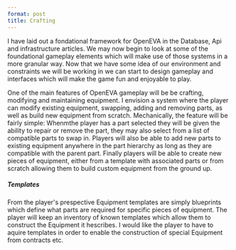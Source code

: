 ```yaml
---
format: post
title: Crafting
---
```

I have laid out a fondational framework for OpenEVA in the  Database, Api and infrastructure articles. We may now begin to look at some of the foundational gameplay elements which will make use of those systems in a more granular way. Now that we have some idea of our environment and constraints we will be working in we can start to design gameplay and interfaces which will make the game fun and enjoyable to play.

One of the main features of OpenEVA gameplay will be be crafting, modifying and maintaining equipment. I envision a system where the player can modify existing equipment, swapping, adding and removing parts, as well as build new equipment from scratch. Mechanically, the feature will be fairly simple: Whenmthe player has a part selected they will be given the ability to repair or remove the part, they may also select from a list of compatible parts to swap in. Players will also be able to add new parts to existing equipment anywhere in the part hierarchy as long as they are compatible with the parent part. Finally players will be able to create new pieces of equipment, either from a template with associated parts or from scratch allowing them to build custom equipment from the ground up.

##### Templates

From the player's prespective Equipment templates are simply blueprints which define what parts are required for specific pieces of equipment. The player will keep an inventory of known templates which allow them to construct the Equipment it hescribes.  I would like the player to have to aquire templates in order to enable the construction of special Equipment from contracts etc.